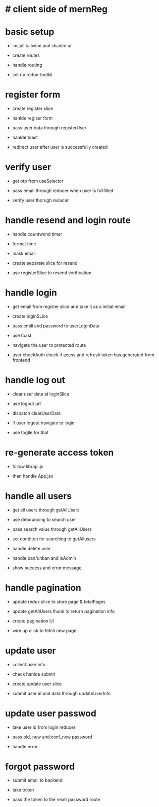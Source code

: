 # # client side of mernReg

# basic setup

- install tailwind and shadcn.ui

- create routes

- handle routing

- set up redux-toolkit

# register form

- create register slice

- hanlde regiser form

- pass user data through registerUser

- hanlde toast

- redirect user after user is successfully created

# verify user

- get otp from useSelector

- pass email through reducer when user is fullfilled

- verify user thorugh reducer

# handle resend and login route

- handle countwond timer

- format time

- mask email

- create separate slice for resend

- use registerSlice to resend verification

# handle login

- get email from register slice and take it as a initial email

- create loginSLice

- pass emill and password to userLoginData

- use toast

- navigate the user to protected route

- user checkAuth check if accss and refresh token has generated from frontend

# handle log out

- clear user data at loginSlice

- use logout url

- dispatch clearUserData

- if user logout navigate to login

- use toglle for that

# re-generate access token

- follow lib/api.js

- then handle App.jsx

# handle all users

- get all users through getAllUsers

- use debouncing to search user

- pass search value through getAllUsers

- set conditon for searching to getAllusers

- handle delete user

- handle ban/unban and isAdmin

- show success and error message

# handle pagination

- update redux slice to store page & totalPages

- update getAllUsers thunk to return pagination info

- create pagination UI

- wire up click to fetch new page

# update user

- collect user info

- check hanlde submit

- create update user slice

- submit user id and data through updateUserInfo

# update user passwod

- take user id from login reducer

- pass old, new and conf_new password

- handle error

# forgot password

- submit email to backend

- take token

- pass the token to the reset password route
